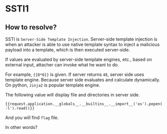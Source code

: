 # SSTI1

## How to resolve?

SSTI is `Server-Side Template Injection`.
Server-side template injection is when an attacker is able to use native template syntax to inject a malicious payload into a template, which is then executed server-side.

If values are evaluated by server-side template engines, etc., based on external input, attacher can invoke what he want to do.

For example, `{{8*6}}` is given.
If server returns `48`, server side uses template engine.
Because server side evaluates and calculate dynamically.
On python, `Jinja2` is popular template engine.

The following value will display file and directories in server side.

````
{{request.application.__globals__.__builtins__.__import__('os').popen('ls -l').read()}}
````

And you will find `flag` file.

In other words?